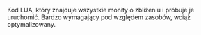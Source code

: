 Kod LUA, który znajduje wszystkie monity o zbliżeniu i próbuje je uruchomić. Bardzo wymagający pod względem zasobów, wciąż optymalizowany.
